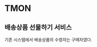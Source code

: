 # TMON

## 배송상품 선물하기 서비스

기존 시스템에서 배송상품의 수령자는 구매자였다. 
<!--stackedit_data:
eyJoaXN0b3J5IjpbLTU1MzY3MDM4Nl19
-->